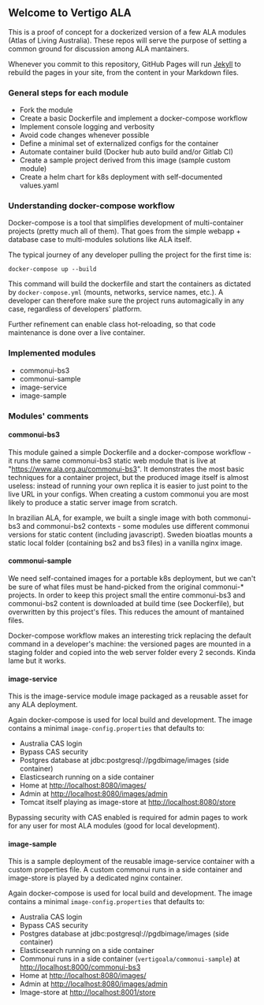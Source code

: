 ## Welcome to Vertigo ALA

This is a proof of concept for a dockerized version of a few ALA modules (Atlas of Living Australia). These repos will serve the purpose of setting a common ground for discussion among ALA mantainers.

Whenever you commit to this repository, GitHub Pages will run [Jekyll](https://jekyllrb.com/) to rebuild the pages in your site, from the content in your Markdown files.

### General steps for each module

- Fork the module
- Create a basic Dockerfile and implement a docker-compose workflow
- Implement console logging and verbosity
- Avoid code changes whenever possible
- Define a minimal set of externalized configs for the container
- Automate container build (Docker hub auto build and/or Gitlab CI)
- Create a sample project derived from this image (sample custom module)
- Create a helm chart for k8s deployment with self-documented values.yaml

### Understanding docker-compose workflow

Docker-compose is a tool that simplifies development of multi-container projects (pretty much all of them). That goes from the simple webapp + database case to multi-modules solutions like ALA itself.

The typical journey of any developer pulling the project for the first time is:

```
docker-compose up --build
```

This command will build the dockerfile and start the containers as dictated by `docker-compose.yml` (mounts, networks, service names, etc.). A developer can therefore make sure the project runs automagically in any case, regardless of developers' platform.

Further refinement can enable class hot-reloading, so that code maintenance is done over a live container.

### Implemented modules

- commonui-bs3
- commonui-sample
- image-service
- image-sample

### Modules' comments

#### commonui-bs3

This module gained a simple Dockerfile and a docker-compose workflow - it runs the same commonui-bs3 static web module that is live at "<https://www.ala.org.au/commonui-bs3>". It demonstrates the most basic techniques for a container project, but the produced image itself is almost useless: instead of running your own replica it is easier to just point to the live URL in your configs. When creating a custom commonui you are most likely to produce a static server image from scratch.

In brazilian ALA, for example, we built a single image with both commonui-bs3 and commonui-bs2 contexts - some modules use different commonui versions for static content (including javascript). Sweden bioatlas mounts a static local folder (containing bs2 and bs3 files) in a vanilla nginx image.

#### commonui-sample

We need self-contained images for a portable k8s deployment, but we can't be sure of what files must be hand-picked from the original commonui-* projects. In order to keep this project small the entire commonui-bs3 and commonui-bs2 content is downloaded at build time (see Dockerfile), but overwritten by this project's files. This reduces the amount of mantained files.

Docker-compose workflow makes an interesting trick replacing the default command in a developer's machine: the versioned pages are mounted in a staging folder and copied into the web server folder every 2 seconds. Kinda lame but it works.

#### image-service

This is the image-service module image packaged as a reusable asset for any ALA deployment.

Again docker-compose is used for local build and development. The image contains a minimal `image-config.properties` that defaults to:

- Australia CAS login
- Bypass CAS security
- Postgres database at jdbc:postgresql://pgdbimage/images (side container)
- Elasticsearch running on a side container
- Home at <http://localhost:8080/images/>
- Admin at <http://localhost:8080/images/admin>
- Tomcat itself playing as image-store at <http://localhost:8080/store>

Bypassing security with CAS enabled is required for admin pages to work for any user for most ALA modules (good for local development).

#### image-sample

This is a sample deployment of the reusable image-service container with a custom properties file. A custom commonui runs in a side container and image-store is played by a dedicated nginx container.

Again docker-compose is used for local build and development. The image contains a minimal `image-config.properties` that defaults to:

- Australia CAS login
- Bypass CAS security
- Postgres database at jdbc:postgresql://pgdbimage/images (side container)
- Elasticsearch running on a side container
- Commonui runs in a side container (`vertigoala/commonui-sample`) at <http://localhost:8000/commonui-bs3>
- Home at <http://localhost:8080/images/>
- Admin at <http://localhost:8080/images/admin>
- Image-store at <http://localhost:8001/store>

